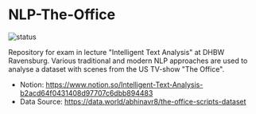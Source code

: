 # NLP-The-Office

![status](https://img.shields.io/badge/Status-implementing-yellow)

Repository for exam in lecture "Intelligent Text Analysis" at DHBW Ravensburg. Various traditional and modern NLP approaches are used to analyse a dataset with scenes from the US TV-show "The Office".

- Notion: https://www.notion.so/Intelligent-Text-Analysis-b2acd64f0431408d97707c6dbb894483
- Data Source: https://data.world/abhinavr8/the-office-scripts-dataset
